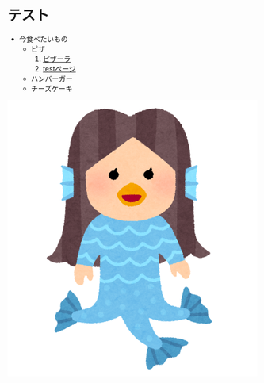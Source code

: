 # テスト 

- 今食べたいもの
  - ピザ
    1. [ピザーラ](https://www.pizza-la.co.jp/)
    1. [testページ](./test.html) 
  - ハンバーガー
  - チーズケーキ
 
![アマビエです](./amabie.png  "アマビエ") 

